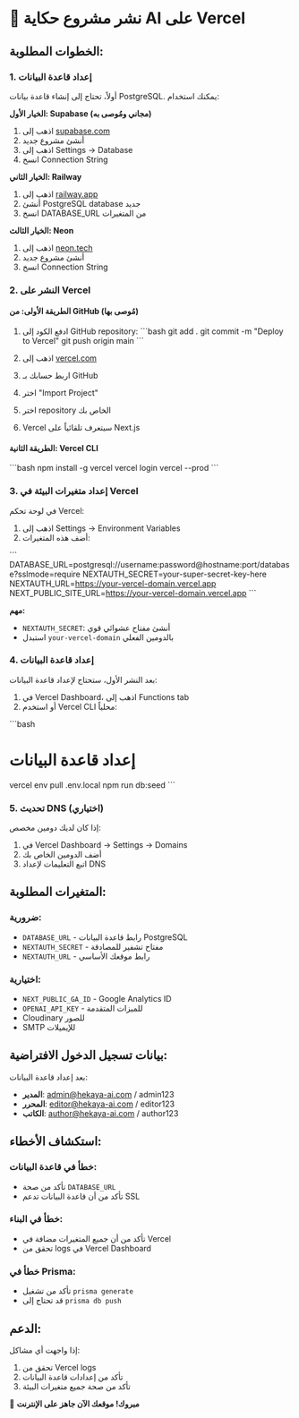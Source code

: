 # 🚀 نشر مشروع حكاية AI على Vercel

## الخطوات المطلوبة:

### 1. إعداد قاعدة البيانات

أولاً، تحتاج إلى إنشاء قاعدة بيانات PostgreSQL. يمكنك استخدام:

**الخيار الأول: Supabase (مجاني ومُوصى به)**
1. اذهب إلى [supabase.com](https://supabase.com)
2. أنشئ مشروع جديد
3. اذهب إلى Settings → Database
4. انسخ Connection String

**الخيار الثاني: Railway**
1. اذهب إلى [railway.app](https://railway.app)
2. أنشئ PostgreSQL database جديد
3. انسخ DATABASE_URL من المتغيرات

**الخيار الثالث: Neon**
1. اذهب إلى [neon.tech](https://neon.tech)
2. أنشئ مشروع جديد
3. انسخ Connection String

### 2. النشر على Vercel

#### الطريقة الأولى: من GitHub (مُوصى بها)

1. ادفع الكود إلى GitHub repository:
\`\`\`bash
git add .
git commit -m "Deploy to Vercel"
git push origin main
\`\`\`

2. اذهب إلى [vercel.com](https://vercel.com)
3. اربط حسابك بـ GitHub
4. اختر "Import Project"
5. اختر repository الخاص بك
6. Vercel سيتعرف تلقائياً على Next.js

#### الطريقة الثانية: Vercel CLI

\`\`\`bash
npm install -g vercel
vercel login
vercel --prod
\`\`\`

### 3. إعداد متغيرات البيئة في Vercel

في لوحة تحكم Vercel:
1. اذهب إلى Settings → Environment Variables
2. أضف هذه المتغيرات:

\`\`\`
DATABASE_URL=postgresql://username:password@hostname:port/database?sslmode=require
NEXTAUTH_SECRET=your-super-secret-key-here
NEXTAUTH_URL=https://your-vercel-domain.vercel.app
NEXT_PUBLIC_SITE_URL=https://your-vercel-domain.vercel.app
\`\`\`

**مهم:** 
- `NEXTAUTH_SECRET`: أنشئ مفتاح عشوائي قوي
- استبدل `your-vercel-domain` بالدومين الفعلي

### 4. إعداد قاعدة البيانات

بعد النشر الأول، ستحتاج لإعداد قاعدة البيانات:

1. في Vercel Dashboard، اذهب إلى Functions tab
2. أو استخدم Vercel CLI محلياً:

\`\`\`bash
# إعداد قاعدة البيانات
vercel env pull .env.local
npm run db:seed
\`\`\`

### 5. تحديث DNS (اختياري)

إذا كان لديك دومين مخصص:
1. في Vercel Dashboard → Settings → Domains
2. أضف الدومين الخاص بك
3. اتبع التعليمات لإعداد DNS

## المتغيرات المطلوبة:

### ضرورية:
- `DATABASE_URL` - رابط قاعدة البيانات PostgreSQL
- `NEXTAUTH_SECRET` - مفتاح تشفير للمصادقة
- `NEXTAUTH_URL` - رابط موقعك الأساسي

### اختيارية:
- `NEXT_PUBLIC_GA_ID` - Google Analytics ID
- `OPENAI_API_KEY` - للميزات المتقدمة
- Cloudinary للصور
- SMTP للإيميلات

## بيانات تسجيل الدخول الافتراضية:

بعد إعداد قاعدة البيانات:
- **المدير**: admin@hekaya-ai.com / admin123
- **المحرر**: editor@hekaya-ai.com / editor123  
- **الكاتب**: author@hekaya-ai.com / author123

## استكشاف الأخطاء:

### خطأ في قاعدة البيانات:
- تأكد من صحة `DATABASE_URL`
- تأكد من أن قاعدة البيانات تدعم SSL

### خطأ في البناء:
- تأكد من أن جميع المتغيرات مضافة في Vercel
- تحقق من logs في Vercel Dashboard

### خطأ في Prisma:
- تأكد من تشغيل `prisma generate`
- قد تحتاج إلى `prisma db push`

## الدعم:

إذا واجهت أي مشاكل:
1. تحقق من Vercel logs
2. تأكد من إعدادات قاعدة البيانات  
3. تأكد من صحة جميع متغيرات البيئة

🎉 **مبروك! موقعك الآن جاهز على الإنترنت**
